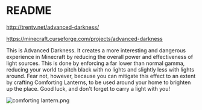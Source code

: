 # README #

http://trentv.net/advanced-darkness/

https://minecraft.curseforge.com/projects/advanced-darkness

This is Advanced Darkness. It creates a more interesting and dangerous experience in Minecraft by reducing the overall power and effectiveness of light sources. This is done by enforcing a far lower than normal gamma, reducing your world to pitch black with no lights and slightly less with lights around. Fear not, however, because you can mitigate this effect to an extent by crafting Comforting Lanterns, to be used around your home to brighten up the place. Good luck, and don't forget to carry a light with you!

![comforting lantern.png](https://i.imgur.com/3beIaxI.png)